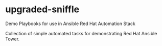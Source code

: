# upgraded-sniffle
Demo Playbooks for use in Ansible Red Hat Automation Stack

Collection of simple automated tasks for demonstrating Red Hat Ansible Tower.


